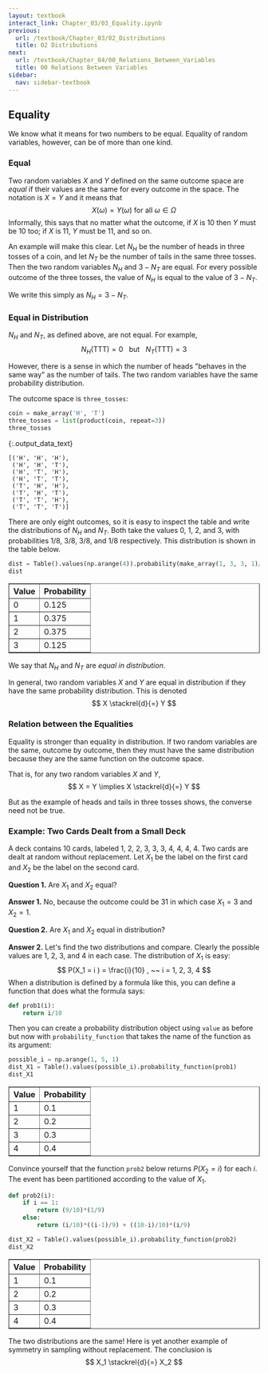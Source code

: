 ```yaml
---
layout: textbook
interact_link: Chapter_03/03_Equality.ipynb
previous:
  url: /textbook/Chapter_03/02_Distributions
  title: 02 Distributions
next:
  url: /textbook/Chapter_04/00_Relations_Between_Variables
  title: 00 Relations Between Variables
sidebar:
  nav: sidebar-textbook
---
```


## Equality ##

We know what it means for two numbers to be equal. Equality of random variables, however, can be of more than one kind.

### Equal ###
Two random variables $X$ and $Y$ defined on the same outcome space are *equal* if their values are the same for every outcome in the space. The notation is $X = Y$ and it means that
$$
X(\omega) = Y(\omega) \text{ for all } \omega \in \Omega
$$
Informally, this says that no matter what the outcome, if $X$ is 10 then $Y$ must be 10 too; if $X$ is 11, $Y$ must be 11, and so on.

An example will make this clear. Let $N_H$ be the number of heads in three tosses of a coin, and let $N_T$ be the number of tails in the same three tosses. Then the two random variables $N_H$ and $3 - N_T$ are equal. For every possible outcome of the three tosses, the value of $N_H$ is equal to the value of $3 - N_T$.

We write this simply as $N_H = 3 - N_T$.

### Equal in Distribution ###
$N_H$ and $N_T$, as defined above, are not equal. For example,
$$
N_H(\text{TTT}) = 0 ~~~ \text{but} ~~~ N_T(\text{TTT}) = 3
$$ 

However, there is a sense in which the number of heads "behaves in the same way" as the number of tails. The two random variables have the same probability distribution.

The outcome space is `three_tosses`:


<div class="input_area" markdown="1">

```python
coin = make_array('H', 'T')
three_tosses = list(product(coin, repeat=3))
three_tosses
```

</div>




{:.output_data_text}
```
[('H', 'H', 'H'),
 ('H', 'H', 'T'),
 ('H', 'T', 'H'),
 ('H', 'T', 'T'),
 ('T', 'H', 'H'),
 ('T', 'H', 'T'),
 ('T', 'T', 'H'),
 ('T', 'T', 'T')]
```



There are only eight outcomes, so it is easy to inspect the table and write the distributions of $N_H$ and $N_T$. Both take the values 0, 1, 2, and 3, with probabilities 1/8, 3/8, 3/8, and 1/8 respectively. This distribution is shown in the table below.


<div class="input_area" markdown="1">

```python
dist = Table().values(np.arange(4)).probability(make_array(1, 3, 3, 1)/8)
dist
```

</div>




<div markdown="0">
<table border="1" class="dataframe">
    <thead>
        <tr>
            <th>Value</th> <th>Probability</th>
        </tr>
    </thead>
    <tbody>
        <tr>
            <td>0    </td> <td>0.125      </td>
        </tr>
    </tbody>
        <tr>
            <td>1    </td> <td>0.375      </td>
        </tr>
    </tbody>
        <tr>
            <td>2    </td> <td>0.375      </td>
        </tr>
    </tbody>
        <tr>
            <td>3    </td> <td>0.125      </td>
        </tr>
    </tbody>
</table>
</div>



We say that $N_H$ and $N_T$ are *equal in distribution*. 

In general, two random variables $X$ and $Y$ are equal in distribution if they have the same probability distribution. This is denoted
$$
X \stackrel{d}{=} Y
$$

### Relation between the Equalities ###
Equality is stronger than equality in distribution. If two random variables are the same, outcome by outcome, then they must have the same distribution because they are the same function on the outcome space. 

That is, for any two random variables $X$ and $Y$,
$$
X = Y \implies X \stackrel{d}{=} Y
$$

But as the example of heads and tails in three tosses shows, the converse need not be true.

### Example: Two Cards Dealt from a Small Deck ###
A deck contains 10 cards, labeled 1, 2, 2, 3, 3, 3, 4, 4, 4, 4. Two cards are dealt at random without replacement. Let $X_1$ be the label on the first card and $X_2$ be the label on the second card.

**Question 1.** Are $X_1$ and $X_2$ equal?

**Answer 1.** No, because the outcome could be 31 in which case $X_1 = 3$ and $X_2 = 1$.

**Question 2.** Are $X_1$ and $X_2$ equal in distribution?

**Answer 2.** Let's find the two distributions and compare. Clearly the possible values are 1, 2, 3, and 4 in each case. The distribution of $X_1$ is easy: 
$$
P(X_1 = i ) = \frac{i}{10} , ~~ i = 1, 2, 3, 4
$$
When a distribution is defined by a formula like this, you can define a function that does what the formula says:


<div class="input_area" markdown="1">

```python
def prob1(i):
    return i/10
```

</div>

Then you can create a probability distribution object using `value` as before but now with `probability_function` that takes the name of the function as its argument:


<div class="input_area" markdown="1">

```python
possible_i = np.arange(1, 5, 1)
dist_X1 = Table().values(possible_i).probability_function(prob1)
dist_X1
```

</div>




<div markdown="0">
<table border="1" class="dataframe">
    <thead>
        <tr>
            <th>Value</th> <th>Probability</th>
        </tr>
    </thead>
    <tbody>
        <tr>
            <td>1    </td> <td>0.1        </td>
        </tr>
    </tbody>
        <tr>
            <td>2    </td> <td>0.2        </td>
        </tr>
    </tbody>
        <tr>
            <td>3    </td> <td>0.3        </td>
        </tr>
    </tbody>
        <tr>
            <td>4    </td> <td>0.4        </td>
        </tr>
    </tbody>
</table>
</div>



Convince yourself that the function `prob2` below returns $P(X_2 = i)$ for each $i$. The event has been partitioned according to the value of $X_1$.


<div class="input_area" markdown="1">

```python
def prob2(i):
    if i == 1:
        return (9/10)*(1/9)
    else:
        return (i/10)*((i-1)/9) + ((10-i)/10)*(i/9)
```

</div>


<div class="input_area" markdown="1">

```python
dist_X2 = Table().values(possible_i).probability_function(prob2)
dist_X2
```

</div>




<div markdown="0">
<table border="1" class="dataframe">
    <thead>
        <tr>
            <th>Value</th> <th>Probability</th>
        </tr>
    </thead>
    <tbody>
        <tr>
            <td>1    </td> <td>0.1        </td>
        </tr>
    </tbody>
        <tr>
            <td>2    </td> <td>0.2        </td>
        </tr>
    </tbody>
        <tr>
            <td>3    </td> <td>0.3        </td>
        </tr>
    </tbody>
        <tr>
            <td>4    </td> <td>0.4        </td>
        </tr>
    </tbody>
</table>
</div>



The two distributions are the same! Here is yet another example of symmetry in sampling without replacement. The conclusion is
$$
X_1 \stackrel{d}{=} X_2
$$
